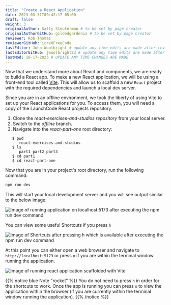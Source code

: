 ```yaml
---
title: "Create a React Application"
date: 2023-03-31T09:42:17-05:00
draft: false
weight: 3
originalAuthor: Sally Steuterman # to be set by page creator
originalAuthorGitHub: gildedgardenia # to be set by page creator
reviewer: Rob Thomas
reviewerGitHub: icre8FreeCode
lastEditor: John Woolbright # update any time edits are made after review
lastEditorGitHub: jwoolbright23 # update any time edits are made after review
lastMod: 10-17-2023 # UPDATE ANY TIME CHANGES ARE MADE
---
```


Now that we understand more about React and components, we are ready to build a React app. To make a new React application, we will be using a front-end tool called [Vite](https://vitejs.dev/). This will allow us to scaffold a new `React` project with the required dependencies and launch a local dev server.

Since you are in an offline environment, we took the liberty of using Vite to set up your React applications for you.
To access them, you will need a copy of the LaunchCode React projects repository.

1. Clone the *react-exercises-and-studios repository* from your local server.
1. Switch to the *offline* branch.
1. Navigate into the *react-part-one* root directory:

```console
   $ pwd
      react-exercises-and-studios
   $ ls
      part1 part2 part3
   $ cd part1
   $ cd react-part-one
```

Now that you are in your project's root directory, run the following command:

```bash
npm run dev
```

This will start your local development server and you will see output similar to the below image:

![Image of running application on localhost:5173 after executing the npm run dev command](pictures/npm-run-dev.png?classes=border)

You can view some useful Shortcuts if you press `h`

![Image of Shortcuts after pressing h which is available after executing the npm run dev command](pictures/help-command.png?classes=border)

At this point you can either open a web browser and navigate to `http://localhost:5173` or press `o` if you are within the terminal window running the application.

![Image of running react application scaffolded with Vite](pictures/running-react-application.png?classes=border)

{{% notice blue Note "rocket" %}}
You do not need to press `h` in order for the shortcuts to work. Once the app is running you can press `o` to view the application within the browser (if you are currently within the terminal window running the application).
{{% /notice %}}